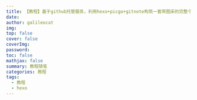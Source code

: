```yaml
---
title: 【教程】基于github托管服务，利用hexo+picgo+gitnote构筑一套带图床的完整个人博客生态
date: 
author: galileocat
img: 
top: false
cover: false
coverImg: 
password: 
toc: false
mathjax: false
summary: 教程随笔
categories: 教程
tags:
  - 教程
  - hexo
---
```

